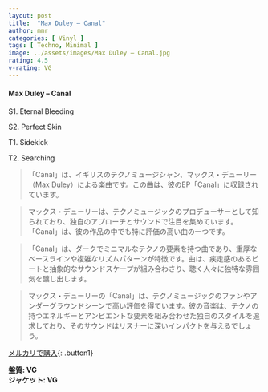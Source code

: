 ```yaml
---
layout: post
title:  "Max Duley – Canal"
author: mmr
categories: [ Vinyl ]
tags: [ Techno, Minimal ]
image: ../assets/images/Max Duley – Canal.jpg
rating: 4.5
v-rating: VG
---
```


#### Max Duley – Canal

S1. Eternal Bleeding

S2. Perfect Skin

T1. Sidekick

T2. Searching

> 「Canal」は、イギリスのテクノミュージシャン、マックス・デューリー（Max Duley）による楽曲です。この曲は、彼のEP「Canal」に収録されています。

> マックス・デューリーは、テクノミュージックのプロデューサーとして知られており、独自のアプローチとサウンドで注目を集めています。「Canal」は、彼の作品の中でも特に評価の高い曲の一つです。

> 「Canal」は、ダークでミニマルなテクノの要素を持つ曲であり、重厚なベースラインや複雑なリズムパターンが特徴です。曲は、疾走感のあるビートと抽象的なサウンドスケープが組み合わさり、聴く人々に独特な雰囲気を醸し出します。

> マックス・デューリーの「Canal」は、テクノミュージックのファンやアンダーグラウンドシーンで高い評価を得ています。彼の音楽は、テクノの持つエネルギーとアンビエントな要素を組み合わせた独自のスタイルを追求しており、そのサウンドはリスナーに深いインパクトを与えるでしょう。


[メルカリで購入](https://jp.mercari.com/item/m53959898480){: .button1}

<div class="mt-4 mb-4 d-flex align-items-center">
<strong class="mr-1">盤質: VG</strong>
</div>
<div class="mt-4 mb-4 d-flex align-items-center">
<strong class="mr-1">ジャケット: VG</strong>
</div>
